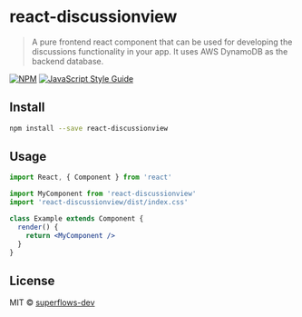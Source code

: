 # react-discussionview

> A pure frontend react component that can be used for developing the discussions functionality in your app. It uses AWS DynamoDB as the backend database.

[![NPM](https://img.shields.io/npm/v/react-discussionview.svg)](https://www.npmjs.com/package/react-discussionview) [![JavaScript Style Guide](https://img.shields.io/badge/code_style-standard-brightgreen.svg)](https://standardjs.com)

## Install

```bash
npm install --save react-discussionview
```

## Usage

```jsx
import React, { Component } from 'react'

import MyComponent from 'react-discussionview'
import 'react-discussionview/dist/index.css'

class Example extends Component {
  render() {
    return <MyComponent />
  }
}
```

## License

MIT © [superflows-dev](https://github.com/superflows-dev)
